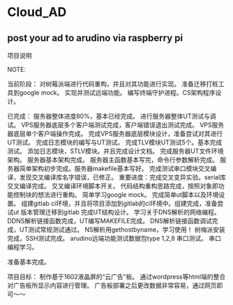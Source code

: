 Cloud_AD
==============================================
post your ad to arudino via raspberry pi
----------------------------------------------
项目说明


NOTE:

当前阶段：
对树莓派端进行代码重构，并且对其功能进行实现。
准备迁移打桩工具到google mock。
实现并测试远端功能。
编写终端守护进程。CS架构程序设计。

已完成：
服务器整体进度80%，基本已经完成。
进行服务器整体UT测试与调试。
VPS服务器底层多个客户端测试完成，客户端错误退出测试完成。
VPS服务器底层单个客户端操作完成。
完成VPS服务器底层模块设计，准备尝试对其进行UT测试。
完成日志模块的编写与UT测试。
完成TLV模块UT测试5个。基本完成测试。
添加日志模块，STLV模块。并且完成设计文档。
完成服务器UT文件环境架构。
服务器基本架构完成。
服务器主函数基本写完，命令行参数解析完成。
服务器简单架构初步完成。服务器makefile基本写好。
完成测试串口模块交叉编译，发现交叉编译库名字错误，已修正。
重要进度：完成交叉变异实验。serial库交叉编译完成。
交叉编译环境脚本开关。
代码结构重构思路完成，按照对象即功能控制块的想法进行重构。
简单学习google mock。
完成简单ut脚本以及环境设置。
组建gitlab ci环境，并且将项目添加到gitlab的ci环境中。组建完成，准备尝试ut
版本管理迁移到gitlab
完成UT结构设计。
学习关于DNS解析的网络编程。
DDNS解析链接函数完成，UT编写MAKEFILE完成。
DNS解析链接函数调试完成，UT测试常规测试通过。
NS解析用gethostbyname，学习使用！
树梅派安装完成，SSH测试完成。
arudino远端功能测试数据包type 1,2,8
串口测试。
串口编程学习。

准备基本完成。

项目目标：
制作基于1602液晶屏的“云广告”板。
通过wordpress等html端的整合对广告板所显示内容进行管理。
广告板部署之后更改数据非常容易，通过网页即可～～
